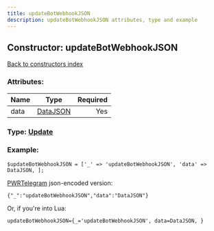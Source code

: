 ```yaml
---
title: updateBotWebhookJSON
description: updateBotWebhookJSON attributes, type and example
---
```

## Constructor: updateBotWebhookJSON  
[Back to constructors index](index.md)



### Attributes:

| Name     |    Type       | Required |
|----------|:-------------:|---------:|
|data|[DataJSON](../types/DataJSON.md) | Yes|



### Type: [Update](../types/Update.md)


### Example:

```
$updateBotWebhookJSON = ['_' => 'updateBotWebhookJSON', 'data' => DataJSON, ];
```  

[PWRTelegram](https://pwrtelegram.xyz) json-encoded version:

```
{"_":"updateBotWebhookJSON","data":"DataJSON"}
```


Or, if you're into Lua:  


```
updateBotWebhookJSON={_='updateBotWebhookJSON', data=DataJSON, }

```


